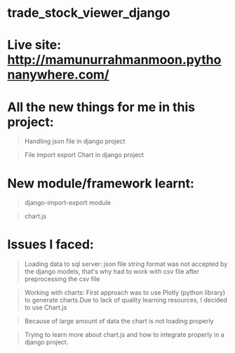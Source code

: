 # trade_stock_viewer_django
# Live site: http://mamunurrahmanmoon.pythonanywhere.com/
# All the new things for me in this project:
  > Handling json file in django project

  > File import export Chart in django project

# New module/framework learnt:
> django-import-export module
 
> chart.js

# Issues I faced:
> Loading data to sql server: json file string format was not accepted by the django models, that's why had to work with csv file after preprocessing the csv file
 
> Working with charts: First approach was to use Plotly (python library) to generate charts.Due to lack of quality learning resources, I decided to use Chart.js

> Because of large amount of data the chart is not loading properly

> Trying to learn more about chart.js and how to integrate properly in a django project.
